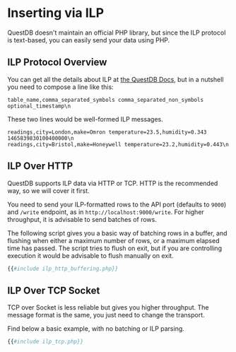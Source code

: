 # Inserting via ILP

QuestDB doesn't maintain an official PHP library, but since the ILP protocol is text-based, you can easily send your
data using PHP.

## ILP Protocol Overview

You can get all the details about ILP at [the QuestDB Docs](https://questdb.io/docs/reference/api/ilp/advanced-settings/),
but in a nutshell you need to compose a line like this:

```
table_name,comma_separated_symbols comma_separated_non_symbols optional_timestamp\n
```

These two lines would be well-formed ILP messages.

```
readings,city=London,make=Omron temperature=23.5,humidity=0.343 1465839830100400000\n
readings,city=Bristol,make=Honeywell temperature=23.2,humidity=0.443\n
```

## ILP Over HTTP

QuestDB supports ILP data via HTTP or TCP. HTTP is the recommended way, so we will cover it first.

You need to send your ILP-formatted rows to the API port (defaults to `9000`) and `/write` endpoint, as in `http://localhost:9000/write`. For higher throughput, it is advisable to send batches of rows.

The following script gives you a basic way of batching rows in a buffer, and flushing when either a maximum number of rows, or a maximum elapsed time has passed. The script tries to flush on exit, but if you are controlling execution it would be advisable to flush manually on exit.



```php
{{#include ilp_http_buffering.php}}
```



## ILP Over TCP Socket

TCP over Socket is less reliable but gives you higher throughput. The message format is the same, you just need to change the transport.

Find below a basic example, with no batching or ILP parsing.

```php
{{#include ilp_tcp.php}}
```
